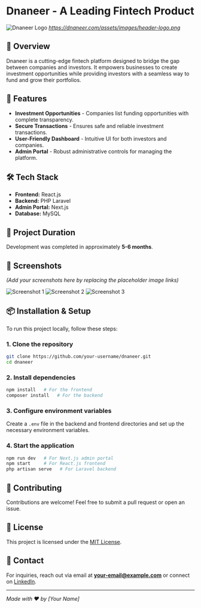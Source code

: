 # Dnaneer - A Leading Fintech Product

![Dnaneer Logo](https://your-logo-url.com) *https://dnaneer.com/assets/images/header-logo.png*

## 📌 Overview
Dnaneer is a cutting-edge fintech platform designed to bridge the gap between companies and investors. It empowers businesses to create investment opportunities while providing investors with a seamless way to fund and grow their portfolios.

## 🚀 Features
- **Investment Opportunities** - Companies list funding opportunities with complete transparency.
- **Secure Transactions** - Ensures safe and reliable investment transactions.
- **User-Friendly Dashboard** - Intuitive UI for both investors and companies.
- **Admin Portal** - Robust administrative controls for managing the platform.

## 🛠️ Tech Stack
- **Frontend:** React.js
- **Backend:** PHP Laravel
- **Admin Portal:** Next.js
- **Database:** MySQL

## 📅 Project Duration
Development was completed in approximately **5-6 months**.

## 📸 Screenshots
*(Add your screenshots here by replacing the placeholder image links)*

![Screenshot 1](https://your-screenshot-url1.com)
![Screenshot 2](https://your-screenshot-url2.com)
![Screenshot 3](https://your-screenshot-url3.com)

## 📦 Installation & Setup
To run this project locally, follow these steps:

### 1. Clone the repository
```sh
git clone https://github.com/your-username/dnaneer.git
cd dnaneer
```

### 2. Install dependencies
```sh
npm install   # For the frontend
composer install   # For the backend
```

### 3. Configure environment variables
Create a `.env` file in the backend and frontend directories and set up the necessary environment variables.

### 4. Start the application
```sh
npm run dev   # For Next.js admin portal
npm start     # For React.js frontend
php artisan serve   # For Laravel backend
```

## 🤝 Contributing
Contributions are welcome! Feel free to submit a pull request or open an issue.

## 📜 License
This project is licensed under the [MIT License](LICENSE).

## 📧 Contact
For inquiries, reach out via email at **your-email@example.com** or connect on [LinkedIn](https://linkedin.com/in/your-profile).

---
*Made with ❤️ by [Your Name]*

